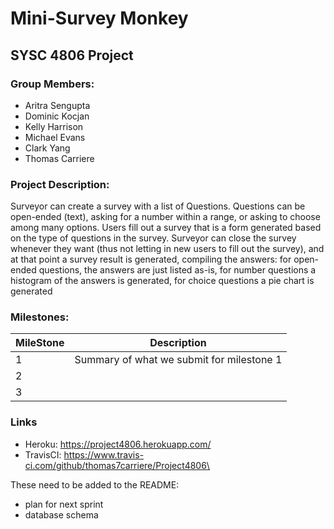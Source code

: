 <H1>Mini-Survey Monkey</H1>
<H2> SYSC 4806 Project</H2>

<H3>Group Members:</H3>

 - Aritra Sengupta
 - Dominic Kocjan
 - Kelly Harrison
 - Michael Evans
 - Clark Yang
 - Thomas Carriere

<H3>Project Description:</H3>
Surveyor can create a survey with a list of Questions. Questions can be open-ended (text), asking for a number within a range, or asking to choose among many options.  Users fill out a survey that is a form generated based on the type of questions in the survey. Surveyor can close the survey whenever they want (thus not letting in new users to fill out the survey), and at that point a survey result is generated, compiling the answers: for open-ended questions, the answers are just listed as-is, for number questions a histogram of the answers is generated, for choice questions a pie chart is generated

<H3>Milestones:</H3>

| MileStone     | Description| 
| -----------|:-------------:| 
| 1             | Summary of what we submit for milestone 1| 
| 2             |      |  
| 3             |      |  

<H3>Links</H3>

- Heroku: https://project4806.herokuapp.com/
- TravisCI: https://www.travis-ci.com/github/thomas7carriere/Project4806\
  
These need to be added to the README:
- plan for next sprint
- database schema 
